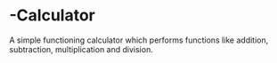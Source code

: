 # -Calculator
A simple functioning calculator which performs functions like addition, subtraction, multiplication and division.

